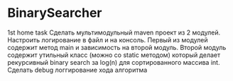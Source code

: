# BinarySearcher
1st home task
Сделать мультимодульный maven проект из 2 модулей. Настроить логирование в файл и на консоль.
Первый из модулей содержит метод main и зависимость на второй модуль.
Второй модуль содержит утильный класс (можно со static методом) который делает рекурсивный binary search за log(n) для сортированного массива int.
Сделать debug логгирование хода алгоритма
